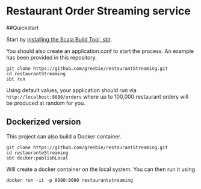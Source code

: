 

# Restaurant Order Streaming service

##Quickstart

Start by [installing the Scala Build Tool, sbt](https://www.scala-sbt.org/1.x/docs/Setup.html).

You should also create an application.conf to start the process.
An example has been provided in this repository.

```
git clone https://github.com/greebie/restaurantStreaming.git
cd restaurantStreaming
sbt run
```

Using default values, your application should run via 
`http://localhost:8080/orders` where up to 100,000 restaurant 
orders will be produced at random for you.

## Dockerized version

This project can also build a Docker container.

```
git clone https://github.com/greebie/restaurantStreaming.git
cd restauranteStreaming
sbt docker:publishLocal
```

Will create a docker container on the local system. You can then run it using

```
docker run -it -p 8080:8080 restaurantstreaming
```